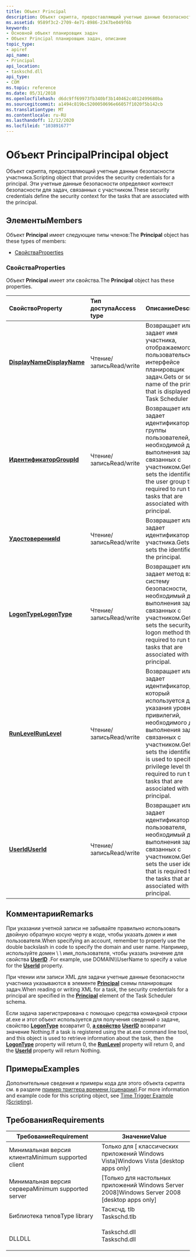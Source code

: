 ```yaml
---
title: Объект Principal
description: Объект скрипта, предоставляющий учетные данные безопасности участника.
ms.assetid: 9589f3c2-2709-4e71-8986-2347be049f6b
keywords:
- Основной объект планировщик задач
- Объект Principal планировщик задач, описание
topic_type:
- apiref
api_name:
- Principal
api_location:
- taskschd.dll
api_type:
- COM
ms.topic: reference
ms.date: 05/31/2018
ms.openlocfilehash: d6dc9ff69973fb340bf3b140462c4012499680ba
ms.sourcegitcommit: a1494c819bc5200050696e66057f1020f5b142cb
ms.translationtype: MT
ms.contentlocale: ru-RU
ms.lasthandoff: 12/12/2020
ms.locfileid: "103891677"
---
```

# <a name="principal-object"></a><span data-ttu-id="99cfa-105">Объект Principal</span><span class="sxs-lookup"><span data-stu-id="99cfa-105">Principal object</span></span>

<span data-ttu-id="99cfa-106">Объект скрипта, предоставляющий учетные данные безопасности участника.</span><span class="sxs-lookup"><span data-stu-id="99cfa-106">Scripting object that provides the security credentials for a principal.</span></span> <span data-ttu-id="99cfa-107">Эти учетные данные безопасности определяют контекст безопасности для задач, связанных с участником.</span><span class="sxs-lookup"><span data-stu-id="99cfa-107">These security credentials define the security context for the tasks that are associated with the principal.</span></span>

## <a name="members"></a><span data-ttu-id="99cfa-108">Элементы</span><span class="sxs-lookup"><span data-stu-id="99cfa-108">Members</span></span>

<span data-ttu-id="99cfa-109">Объект **Principal** имеет следующие типы членов:</span><span class="sxs-lookup"><span data-stu-id="99cfa-109">The **Principal** object has these types of members:</span></span>

-   [<span data-ttu-id="99cfa-110">Свойства</span><span class="sxs-lookup"><span data-stu-id="99cfa-110">Properties</span></span>](#properties)

### <a name="properties"></a><span data-ttu-id="99cfa-111">Свойства</span><span class="sxs-lookup"><span data-stu-id="99cfa-111">Properties</span></span>

<span data-ttu-id="99cfa-112">Объект **Principal** имеет эти свойства.</span><span class="sxs-lookup"><span data-stu-id="99cfa-112">The **Principal** object has these properties.</span></span>



| <span data-ttu-id="99cfa-113">Свойство</span><span class="sxs-lookup"><span data-stu-id="99cfa-113">Property</span></span>                                                | <span data-ttu-id="99cfa-114">Тип доступа</span><span class="sxs-lookup"><span data-stu-id="99cfa-114">Access type</span></span>           | <span data-ttu-id="99cfa-115">Описание</span><span class="sxs-lookup"><span data-stu-id="99cfa-115">Description</span></span>                                                                                                                                                  |
|:--------------------------------------------------------|:----------------------|:-------------------------------------------------------------------------------------------------------------------------------------------------------------|
| [<span data-ttu-id="99cfa-116">**DisplayName**</span><span class="sxs-lookup"><span data-stu-id="99cfa-116">**DisplayName**</span></span>](principal-displayname.md)<br/> | <span data-ttu-id="99cfa-117">Чтение/запись</span><span class="sxs-lookup"><span data-stu-id="99cfa-117">Read/write</span></span><br/> | <span data-ttu-id="99cfa-118">Возвращает или задает имя участника, отображаемого в пользовательском интерфейсе планировщик задач.</span><span class="sxs-lookup"><span data-stu-id="99cfa-118">Gets or sets the name of the principal that is displayed in the Task Scheduler UI.</span></span><br/>                                                                |
| [<span data-ttu-id="99cfa-119">**Идентификатор**</span><span class="sxs-lookup"><span data-stu-id="99cfa-119">**GroupId**</span></span>](principal-groupid.md)<br/>         | <span data-ttu-id="99cfa-120">Чтение/запись</span><span class="sxs-lookup"><span data-stu-id="99cfa-120">Read/write</span></span><br/> | <span data-ttu-id="99cfa-121">Возвращает или задает идентификатор группы пользователей, необходимой для выполнения задач, связанных с участником.</span><span class="sxs-lookup"><span data-stu-id="99cfa-121">Gets or sets the identifier of the user group that is required to run the tasks that are associated with the principal.</span></span><br/>                           |
| [<span data-ttu-id="99cfa-122">**Удостоверения**</span><span class="sxs-lookup"><span data-stu-id="99cfa-122">**Id**</span></span>](principal-id.md)<br/>                   | <span data-ttu-id="99cfa-123">Чтение/запись</span><span class="sxs-lookup"><span data-stu-id="99cfa-123">Read/write</span></span><br/> | <span data-ttu-id="99cfa-124">Возвращает или задает идентификатор участника.</span><span class="sxs-lookup"><span data-stu-id="99cfa-124">Gets or sets the identifier of the principal.</span></span><br/>                                                                                                     |
| [<span data-ttu-id="99cfa-125">**LogonType**</span><span class="sxs-lookup"><span data-stu-id="99cfa-125">**LogonType**</span></span>](principal-logontype.md)<br/>     | <span data-ttu-id="99cfa-126">Чтение/запись</span><span class="sxs-lookup"><span data-stu-id="99cfa-126">Read/write</span></span><br/> | <span data-ttu-id="99cfa-127">Возвращает или задает метод входа в систему безопасности, необходимый для выполнения задач, связанных с участником.</span><span class="sxs-lookup"><span data-stu-id="99cfa-127">Gets or sets the security logon method that is required to run the tasks that are associated with the principal.</span></span><br/>                                  |
| [<span data-ttu-id="99cfa-128">**RunLevel**</span><span class="sxs-lookup"><span data-stu-id="99cfa-128">**RunLevel**</span></span>](principal-runlevel.md)<br/>       | <span data-ttu-id="99cfa-129">Чтение/запись</span><span class="sxs-lookup"><span data-stu-id="99cfa-129">Read/write</span></span><br/> | <span data-ttu-id="99cfa-130">Возвращает или задает идентификатор, который используется для указания уровня привилегий, необходимого для выполнения задач, связанных с участником.</span><span class="sxs-lookup"><span data-stu-id="99cfa-130">Gets or sets the identifier that is used to specify the privilege level that is required to run the tasks that are associated with the principal.</span></span><br/> |
| [<span data-ttu-id="99cfa-131">**UserId**</span><span class="sxs-lookup"><span data-stu-id="99cfa-131">**UserId**</span></span>](principal-userid.md)<br/>           | <span data-ttu-id="99cfa-132">Чтение/запись</span><span class="sxs-lookup"><span data-stu-id="99cfa-132">Read/write</span></span><br/> | <span data-ttu-id="99cfa-133">Возвращает или задает идентификатор пользователя, необходимый для выполнения задач, связанных с участником.</span><span class="sxs-lookup"><span data-stu-id="99cfa-133">Gets or sets the user identifier that is required to run the tasks that are associated with the principal.</span></span><br/>                                        |



 

## <a name="remarks"></a><span data-ttu-id="99cfa-134">Комментарии</span><span class="sxs-lookup"><span data-stu-id="99cfa-134">Remarks</span></span>

<span data-ttu-id="99cfa-135">При указании учетной записи не забывайте правильно использовать двойную обратную косую черту в коде, чтобы указать домен и имя пользователя.</span><span class="sxs-lookup"><span data-stu-id="99cfa-135">When specifying an account, remember to properly use the double backslash in code to specify the domain and user name.</span></span> <span data-ttu-id="99cfa-136">Например, используйте домен \\ \\ имя_пользователя, чтобы указать значение для свойства [**UserID**](/windows/desktop/api/taskschd/nf-taskschd-iprincipal-get_userid) .</span><span class="sxs-lookup"><span data-stu-id="99cfa-136">For example, use DOMAIN\\\\UserName to specify a value for the [**UserId**](/windows/desktop/api/taskschd/nf-taskschd-iprincipal-get_userid) property.</span></span>

<span data-ttu-id="99cfa-137">При чтении или записи XML для задачи учетные данные безопасности участника указываются в элементе [**Principal**](taskschedulerschema-principal-principaltype-element.md) схемы планировщик задач.</span><span class="sxs-lookup"><span data-stu-id="99cfa-137">When reading or writing XML for a task, the security credentials for a principal are specified in the [**Principal**](taskschedulerschema-principal-principaltype-element.md) element of the Task Scheduler schema.</span></span>

<span data-ttu-id="99cfa-138">Если задача зарегистрирована с помощью средства командной строки at.exe и этот объект используется для получения сведений о задаче, свойство [**LogonType**](principal-logontype.md) возвратит 0, [**а свойство**](principal-runlevel.md) [**UserID**](principal-userid.md) возвратит значение Nothing.</span><span class="sxs-lookup"><span data-stu-id="99cfa-138">If a task is registered using the at.exe command line tool, and this object is used to retrieve information about the task, then the [**LogonType**](principal-logontype.md) property will return 0, the [**RunLevel**](principal-runlevel.md) property will return 0, and the [**UserId**](principal-userid.md) property will return Nothing.</span></span>

## <a name="examples"></a><span data-ttu-id="99cfa-139">Примеры</span><span class="sxs-lookup"><span data-stu-id="99cfa-139">Examples</span></span>

<span data-ttu-id="99cfa-140">Дополнительные сведения и примеры кода для этого объекта скрипта см. в разделе [пример триггера времени (сценарии)](time-trigger-example--scripting-.md).</span><span class="sxs-lookup"><span data-stu-id="99cfa-140">For more information and example code for this scripting object, see [Time Trigger Example (Scripting)](time-trigger-example--scripting-.md).</span></span>

## <a name="requirements"></a><span data-ttu-id="99cfa-141">Требования</span><span class="sxs-lookup"><span data-stu-id="99cfa-141">Requirements</span></span>



| <span data-ttu-id="99cfa-142">Требование</span><span class="sxs-lookup"><span data-stu-id="99cfa-142">Requirement</span></span> | <span data-ttu-id="99cfa-143">Значение</span><span class="sxs-lookup"><span data-stu-id="99cfa-143">Value</span></span> |
|-------------------------------------|-----------------------------------------------------------------------------------------|
| <span data-ttu-id="99cfa-144">Минимальная версия клиента</span><span class="sxs-lookup"><span data-stu-id="99cfa-144">Minimum supported client</span></span><br/> | <span data-ttu-id="99cfa-145">Только для \[ классических приложений Windows Vista\]</span><span class="sxs-lookup"><span data-stu-id="99cfa-145">Windows Vista \[desktop apps only\]</span></span><br/>                                          |
| <span data-ttu-id="99cfa-146">Минимальная версия сервера</span><span class="sxs-lookup"><span data-stu-id="99cfa-146">Minimum supported server</span></span><br/> | <span data-ttu-id="99cfa-147">\[Только для настольных приложений Windows Server 2008\]</span><span class="sxs-lookup"><span data-stu-id="99cfa-147">Windows Server 2008 \[desktop apps only\]</span></span><br/>                                    |
| <span data-ttu-id="99cfa-148">Библиотека типов</span><span class="sxs-lookup"><span data-stu-id="99cfa-148">Type library</span></span><br/>             | <dl> <span data-ttu-id="99cfa-149"><dt>Тасксчд. tlb</dt></span><span class="sxs-lookup"><span data-stu-id="99cfa-149"><dt>Taskschd.tlb</dt></span></span> </dl> |
| <span data-ttu-id="99cfa-150">DLL</span><span class="sxs-lookup"><span data-stu-id="99cfa-150">DLL</span></span><br/>                      | <dl> <span data-ttu-id="99cfa-151"><dt>Taskschd.dll</dt></span><span class="sxs-lookup"><span data-stu-id="99cfa-151"><dt>Taskschd.dll</dt></span></span> </dl> |



 

 





